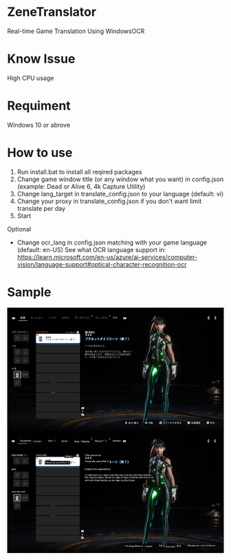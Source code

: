 # ZeneTranslator
Real-time Game Translation Using WindowsOCR
# Know Issue 
High CPU usage 
# Requiment
Windows 10 or abrove
# How to use
1. Run install.bat to install all reqired packages
2. Change game window title (or any window what you want) in config.json (example: Dead or Alive 6, 4k Capture Utility)
3. Change lang_target in translate_config.json to your language (default: vi)
4. Change your proxy in translate_config.json if you don't want limit translate per day
5. Start

Optional
- Change ocr_lang in config.json matching with your game language (default: en-US)
See what OCR language support in: https://learn.microsoft.com/en-us/azure/ai-services/computer-vision/language-support#optical-character-recognition-ocr

# Sample
<img src="https://github.com/zeneisis/ZeneTranslator/blob/main/sample0.png">
